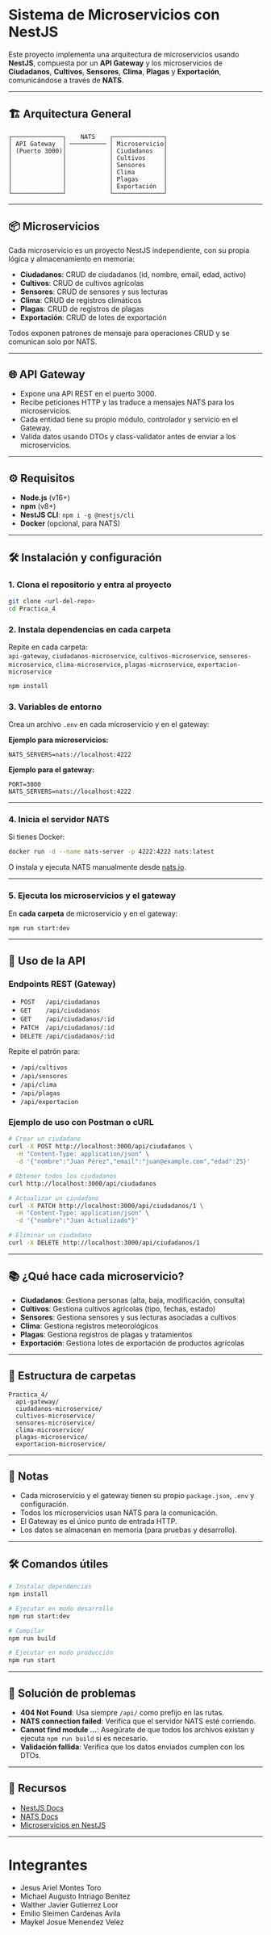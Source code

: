 # Sistema de Microservicios con NestJS

Este proyecto implementa una arquitectura de microservicios usando **NestJS**, compuesta por un **API Gateway** y los microservicios de **Ciudadanos**, **Cultivos**, **Sensores**, **Clima**, **Plagas** y **Exportación**, comunicándose a través de **NATS**.

---

## 🏗️ Arquitectura General

```
┌──────────────┐    NATS    ┌──────────────┐
│ API Gateway  │ ────────── │ Microservicio│
│ (Puerto 3000)│            │ Ciudadanos   │
│              │            │ Cultivos     │
│              │            │ Sensores     │
│              │            │ Clima        │
│              │            │ Plagas       │
│              │            │ Exportación  │
└──────────────┘            └──────────────┘
```

---

## 📦 Microservicios

Cada microservicio es un proyecto NestJS independiente, con su propia lógica y almacenamiento en memoria:

- **Ciudadanos**: CRUD de ciudadanos (id, nombre, email, edad, activo)
- **Cultivos**: CRUD de cultivos agrícolas
- **Sensores**: CRUD de sensores y sus lecturas
- **Clima**: CRUD de registros climáticos
- **Plagas**: CRUD de registros de plagas
- **Exportación**: CRUD de lotes de exportación

Todos exponen patrones de mensaje para operaciones CRUD y se comunican solo por NATS.

---

## 🌐 API Gateway

- Expone una API REST en el puerto 3000.
- Recibe peticiones HTTP y las traduce a mensajes NATS para los microservicios.
- Cada entidad tiene su propio módulo, controlador y servicio en el Gateway.
- Valida datos usando DTOs y class-validator antes de enviar a los microservicios.

---

## ⚙️ Requisitos

- **Node.js** (v16+)
- **npm** (v8+)
- **NestJS CLI**: `npm i -g @nestjs/cli`
- **Docker** (opcional, para NATS)

---

## 🛠️ Instalación y configuración

### 1. Clona el repositorio y entra al proyecto

```bash
git clone <url-del-repo>
cd Practica_4
```

### 2. Instala dependencias en cada carpeta

Repite en cada carpeta:  
`api-gateway`, `ciudadanos-microservice`, `cultivos-microservice`, `sensores-microservice`, `clima-microservice`, `plagas-microservice`, `exportacion-microservice`

```bash
npm install
```

### 3. Variables de entorno

Crea un archivo `.env` en cada microservicio y en el gateway:

**Ejemplo para microservicios:**
```
NATS_SERVERS=nats://localhost:4222
```

**Ejemplo para el gateway:**
```
PORT=3000
NATS_SERVERS=nats://localhost:4222
```

---

### 4. Inicia el servidor NATS

Si tienes Docker:

```bash
docker run -d --name nats-server -p 4222:4222 nats:latest
```

O instala y ejecuta NATS manualmente desde [nats.io](https://nats.io/download/).

---

### 5. Ejecuta los microservicios y el gateway

En **cada carpeta** de microservicio y en el gateway:

```bash
npm run start:dev
```

---

## 🚦 Uso de la API

### Endpoints REST (Gateway)

- `POST   /api/ciudadanos`
- `GET    /api/ciudadanos`
- `GET    /api/ciudadanos/:id`
- `PATCH  /api/ciudadanos/:id`
- `DELETE /api/ciudadanos/:id`

Repite el patrón para:
- `/api/cultivos`
- `/api/sensores`
- `/api/clima`
- `/api/plagas`
- `/api/exportacion`

### Ejemplo de uso con Postman o cURL

```bash
# Crear un ciudadano
curl -X POST http://localhost:3000/api/ciudadanos \
  -H "Content-Type: application/json" \
  -d '{"nombre":"Juan Pérez","email":"juan@example.com","edad":25}'

# Obtener todos los ciudadanos
curl http://localhost:3000/api/ciudadanos

# Actualizar un ciudadano
curl -X PATCH http://localhost:3000/api/ciudadanos/1 \
  -H "Content-Type: application/json" \
  -d '{"nombre":"Juan Actualizado"}'

# Eliminar un ciudadano
curl -X DELETE http://localhost:3000/api/ciudadanos/1
```

---

## 📚 ¿Qué hace cada microservicio?

- **Ciudadanos**: Gestiona personas (alta, baja, modificación, consulta)
- **Cultivos**: Gestiona cultivos agrícolas (tipo, fechas, estado)
- **Sensores**: Gestiona sensores y sus lecturas asociadas a cultivos
- **Clima**: Gestiona registros meteorológicos
- **Plagas**: Gestiona registros de plagas y tratamientos
- **Exportación**: Gestiona lotes de exportación de productos agrícolas

---

## 🧩 Estructura de carpetas

```
Practica_4/
  api-gateway/
  ciudadanos-microservice/
  cultivos-microservice/
  sensores-microservice/
  clima-microservice/
  plagas-microservice/
  exportacion-microservice/
```

---

## 📝 Notas

- Cada microservicio y el gateway tienen su propio `package.json`, `.env` y configuración.
- Todos los microservicios usan NATS para la comunicación.
- El Gateway es el único punto de entrada HTTP.
- Los datos se almacenan en memoria (para pruebas y desarrollo).

---

## 🛠️ Comandos útiles

```bash
# Instalar dependencias
npm install

# Ejecutar en modo desarrollo
npm run start:dev

# Compilar
npm run build

# Ejecutar en modo producción
npm run start
```

---

## 🐞 Solución de problemas

- **404 Not Found**: Usa siempre `/api/` como prefijo en las rutas.
- **NATS connection failed**: Verifica que el servidor NATS esté corriendo.
- **Cannot find module ...**: Asegúrate de que todos los archivos existan y ejecuta `npm run build` si es necesario.
- **Validación fallida**: Verifica que los datos enviados cumplen con los DTOs.

---

## 📖 Recursos

- [NestJS Docs](https://docs.nestjs.com/)
- [NATS Docs](https://docs.nats.io/)
- [Microservicios en NestJS](https://docs.nestjs.com/microservices/basics)

---
# Integrantes
- Jesus Ariel Montes Toro
- Michael Augusto Intriago Benitez
- Walther Javier Gutierrez Loor
- Emilio Sleimen Cardenas Avila
- Maykel Josue Menendez Velez
